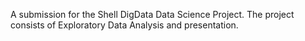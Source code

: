 A submission for the Shell DigData Data Science Project. The project consists of Exploratory Data Analysis and presentation.
